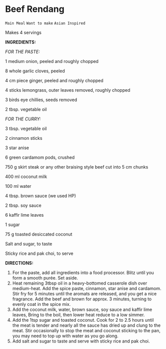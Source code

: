 # Beef Rendang

`Main Meal` `Want to make` `Asian Inspired`

Makes 4 servings

**INGREDIENTS:**

_FOR THE PASTE:_

1 medium onion, peeled and roughly chopped

8 whole garlic cloves, peeled

4 cm piece ginger, peeled and roughly chopped

4 sticks lemongrass, outer leaves removed, roughly chopped

3 birds eye chillies, seeds removed

2 tbsp. vegetable oil

_FOR THE CURRY:_

3 tbsp. vegetable oil

2 cinnamon sticks

3 star anise

6 green cardamom pods, crushed

750 g skirt steak or any other braising style beef cut into 5 cm chunks

400 ml coconut milk

100 ml water

4 tbsp. brown sauce (we used HP)

2 tbsp. soy sauce

6 kaffir lime leaves

1 sugar

75 g toasted desiccated coconut

Salt and sugar, to taste

Sticky rice and pak choi, to serve

**DIRECTIONS:**

1. For the paste, add all ingredients into a food processor. Blitz until you form a smooth purée. Set aside. 
2. Heat remaining 3tbsp oil in a heavy-bottomed casserole dish over medium-heat. Add the spice paste, cinnamon, star anise and cardamom. Stir fry for 5 minutes until the aromats are released, and you get a nice fragrance. Add the beef and brown for approx. 3 minutes, turning to evenly coat in the spice mix.
3. Add the coconut milk, water, brown sauce, soy sauce and kaffir lime leaves, Bring to the boil, then lower heat reduce to a low simmer.
4. Add the 1tsp sugar and toasted coconut. Cook for 2 to 2.5 hours until the meat is tender and nearly all the sauce has dried up and clung to the meat. Stir occasionally to stop the meat and coconut sticking to the pan, you may need to top up with water as you go along. 
5. Add salt and sugar to taste and serve with sticky rice and pak choi.
